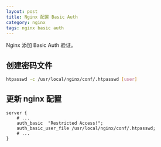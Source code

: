 ```yaml
---
layout: post
title: Nginx 配置 Basic Auth
category: nginx
tags: nginx basic auth
---
```


Nginx 添加 Basic Auth 验证。

<!--more-->

## 创建密码文件

```bash
htpasswd -c /usr/local/nginx/conf/.htpasswd [user]
```

## 更新 nginx 配置

```
server {
    # ...
    auth_basic  "Restricted Access!";
    auth_basic_user_file /usr/local/nginx/conf/.htpasswd;
    # ...
}
```
